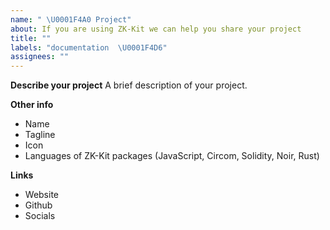 ```yaml
---
name: " \U0001F4A0 Project"
about: If you are using ZK-Kit we can help you share your project
title: ""
labels: "documentation  \U0001F4D6"
assignees: ""
---
```


**Describe your project**
A brief description of your project.

**Other info**

- Name
- Tagline
- Icon
- Languages of ZK-Kit packages (JavaScript, Circom, Solidity, Noir, Rust)

**Links**

- Website
- Github
- Socials
